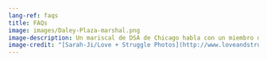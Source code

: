 ```yaml
---
lang-ref: faqs
title: FAQs
image: images/Daley-Plaza-marshal.png
image-description: Un mariscal de DSA de Chicago habla con un miembro de la comunidad en Daley Plaza.
image-credit: "[Sarah-Ji/Love + Struggle Photos](http://www.loveandstrugglephotos.com/)"
---
```

